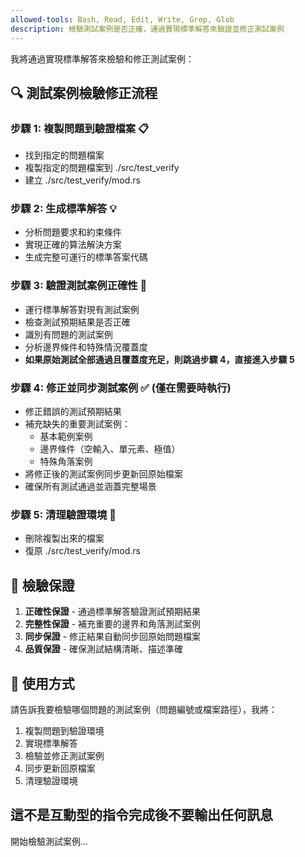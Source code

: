 ```yaml
---
allowed-tools: Bash, Read, Edit, Write, Grep, Glob
description: 檢驗測試案例是否正確，通過實現標準解答來驗證並修正測試案例
---
```


我將通過實現標準解答來檢驗和修正測試案例：

## 🔍 測試案例檢驗修正流程

### 步驟 1: 複製問題到驗證檔案 📋
- 找到指定的問題檔案
- 複製指定的問題檔案到 ./src/test_verify
- 建立 ./src/test_verify/mod.rs

### 步驟 2: 生成標準解答 💡
- 分析問題要求和約束條件
- 實現正確的算法解決方案
- 生成完整可運行的標準答案代碼

### 步驟 3: 驗證測試案例正確性 🧪
- 運行標準解答對現有測試案例
- 檢查測試預期結果是否正確
- 識別有問題的測試案例
- 分析邊界條件和特殊情況覆蓋度
- **如果原始測試全部通過且覆蓋度充足，則跳過步驟 4，直接進入步驟 5**

### 步驟 4: 修正並同步測試案例 ✅ (僅在需要時執行)
- 修正錯誤的測試預期結果
- 補充缺失的重要測試案例：
  - 基本範例案例
  - 邊界條件（空輸入、單元素、極值）
  - 特殊角落案例
- 將修正後的測試案例同步更新回原始檔案
- 確保所有測試通過並涵蓋完整場景

### 步驟 5: 清理驗證環境 🧹
- 刪除複製出來的檔案
- 復原 ./src/test_verify/mod.rs

## 🎯 檢驗保證

1. **正確性保證** - 通過標準解答驗證測試預期結果
2. **完整性保證** - 補充重要的邊界和角落測試案例
3. **同步保證** - 修正結果自動同步回原始問題檔案
4. **品質保證** - 確保測試結構清晰、描述準確

## 🚀 使用方式

請告訴我要檢驗哪個問題的測試案例（問題編號或檔案路徑），我將：
1. 複製問題到驗證環境
2. 實現標準解答
3. 檢驗並修正測試案例
4. 同步更新回原檔案
5. 清理驗證環境

## 這不是互動型的指令完成後不要輸出任何訊息

開始檢驗測試案例...